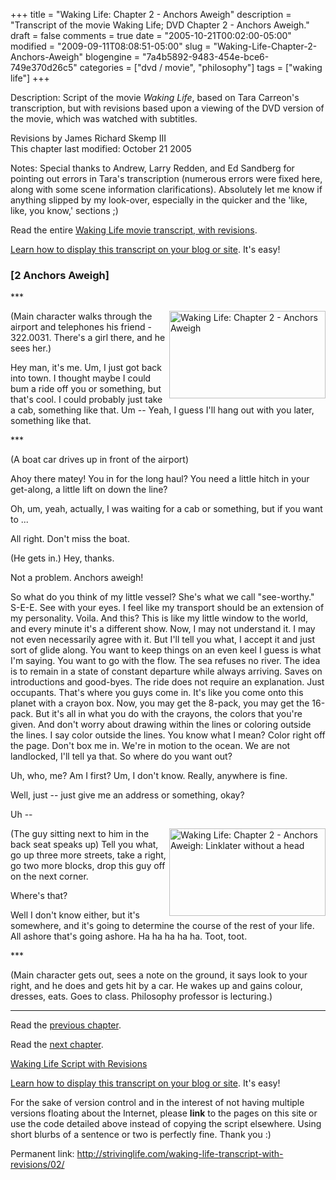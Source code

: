 +++
title = "Waking Life: Chapter 2 - Anchors Aweigh"
description = "Transcript of the movie Waking Life; DVD Chapter 2 - Anchors Aweigh."
draft = false
comments = true
date = "2005-10-21T00:02:00-05:00"
modified = "2009-09-11T08:08:51-05:00"
slug = "Waking-Life-Chapter-2-Anchors-Aweigh"
blogengine = "7a4b5892-9483-454e-bce6-749e370d26c5"
categories = ["dvd / movie", "philosophy"]
tags = ["waking life"]
+++

<div class="WPArticleInfo">
<p>
Description: Script of the movie <em>Waking Life</em>, based on Tara Carreon&#39;s transcription, but with revisions based upon a viewing of the DVD version of the movie, which was watched with subtitles. 
</p>
<p>
Revisions by James Richard Skemp III<br />
This chapter last modified: October 21 2005 
</p>
<p>
Notes: Special thanks to Andrew, Larry Redden, and Ed Sandberg for pointing out errors in Tara&#39;s transcription (numerous errors were fixed here, along with some scene information clarifications). Absolutely let me know if anything slipped by my look-over, especially in the quicker and the &#39;like, like, you know,&#39; sections ;) 
</p>
<p>
Read the entire <a href="https://wakinglifemovie.net/">Waking Life movie transcript, with revisions</a>. 
</p>
<p>
<a href="/words/post/Display-parts-of-the-Waking-Life-Transcript-on-your-site.aspx">Learn how to display this transcript on your blog or site</a>. It&#39;s easy!
</p>
</div>
<h3 class="waking_life_chapter">[<a id="two" name="two" title="two"></a>2 Anchors Aweigh] </h3>
<p>
*** 
</p>
<p>
<a href="http://strivinglife.com/files/images/WakingLife/WakingLife_02_1.jpg" onclick="window.open(this.href);return false;"><img src="http://strivinglife.com/files/images/WakingLife/WakingLife_02_1_t.jpg" alt="Waking Life: Chapter 2 - Anchors Aweigh" width="250" height="140" align="right" /></a>(Main character walks through the airport and telephones his friend - 322.0031. There&#39;s a girl there, and he sees her.) 
</p>
<p>
Hey man, it&#39;s me. Um, I just got back into town. I thought maybe I could bum a ride off you or something, but that&#39;s cool. I could probably just take a cab, something like that. Um -- Yeah, I guess I&#39;ll hang out with you later, something like that. 
</p>
<p>
*** 
</p>
<p>
(A boat car drives up in front of the airport) 
</p>
<p>
Ahoy there matey! You in for the long haul? You need a little hitch in your get-along, a little lift on down the line? 
</p>
<p>
Oh, um, yeah, actually, I was waiting for a cab or something, but if you want to ... 
</p>
<p>
All right. Don&#39;t miss the boat. 
</p>
<p>
(He gets in.) Hey, thanks. 
</p>
<p>
Not a problem. Anchors aweigh! 
</p>
<p>
So what do you think of my little vessel? She&#39;s what we call &quot;see-worthy.&quot; S-E-E. See with your eyes. I feel like my transport should be an extension of my personality. Voila. And this? This is like my little window to the world, and every minute it&#39;s a different show. Now, I may not understand it. I may not even necessarily agree with it. But I&#39;ll tell you what, I accept it and just sort of glide along. You want to keep things on an even keel I guess is what I&#39;m saying. You want to go with the flow. The sea refuses no river. The idea is to remain in a state of constant departure while always arriving. Saves on introductions and good-byes. The ride does not require an explanation. Just occupants. That&#39;s where you guys come in. It&#39;s like you come onto this planet with a crayon box. Now, you may get the 8-pack, you may get the 16-pack. But it&#39;s all in what you do with the crayons, the colors that you&#39;re given. And don&#39;t worry about drawing within the lines or coloring outside the lines. I say color outside the lines. You know what I mean? Color right off the page. Don&#39;t box me in. We&#39;re in motion to the ocean. We are not landlocked, I&#39;ll tell ya that. So where do you want out? 
</p>
<p>
Uh, who, me? Am I first? Um, I don&#39;t know. Really, anywhere is fine. 
</p>
<p>
Well, just -- just give me an address or something, okay? 
</p>
<p>
Uh -- 
</p>
<p>
<a href="http://strivinglife.com/files/images/WakingLife/WakingLife_02_linklater_head.jpg" onclick="window.open(this.href);return false;"><img src="http://strivinglife.com/files/images/WakingLife/WakingLife_02_linklater_head_t.jpg" alt="Waking Life: Chapter 2 - Anchors Aweigh: Linklater without a head" width="250" height="140" align="right" /></a>(The guy sitting next to him in the back seat speaks up) Tell you what, go up three more streets, take a right, go two more blocks, drop this guy off on the next corner. 
</p>
<p>
Where&#39;s that? 
</p>
<p>
Well I don&#39;t know either, but it&#39;s somewhere, and it&#39;s going to determine the course of the rest of your life. All ashore that&#39;s going ashore. Ha ha ha ha ha. Toot, toot. 
</p>
<p>
*** 
</p>
<p>
(Main character gets out, sees a note on the ground, it says look to your right, and he does and gets hit by a car. He wakes up and gains colour, dresses, eats. Goes to class. Philosophy professor is lecturing.) 
</p>
<hr />
<p>
Read the <a href="https://wakinglifemovie.net/transcript/chapter/1/">previous chapter</a>. 
</p>
<p>
Read the <a href="https://wakinglifemovie.net/transcript/chapter/3/">next chapter</a>. 
</p>
<p>
<a href="https://wakinglifemovie.net/">Waking Life Script with Revisions</a> 
</p>
<div class="tip">
<p>
<a href="/words/post/Display-parts-of-the-Waking-Life-Transcript-on-your-site.aspx">Learn how to display this transcript on your blog or site</a>. It&#39;s easy!
</p>
<p>
For the sake of version control and in the interest of not having multiple versions floating about the Internet, please <strong>link</strong> to the pages on this site or use the code detailed above instead of copying the script elsewhere. Using short blurbs of a sentence or two is perfectly fine. Thank you :) 
</p>
<p>
Permanent link: <a href="https://wakinglifemovie.net/transcript/chapter/2/">http://strivinglife.com/waking-life-transcript-with-revisions/02/</a> 
</p>
</div>


